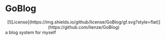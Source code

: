 # GoBlog
<div align=center>
[![License](https://img.shields.io/github/license/GoBlog/gf.svg?style=flat)](https://github.com/lienze/GoBlog)
</div>
a blog system for myself
